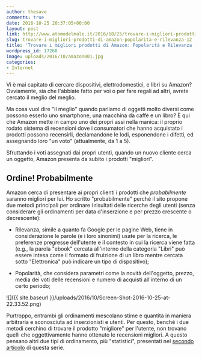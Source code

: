 ```yaml
---
author: thesave
comments: true
date: 2016-10-25 20:37:05+00:00
layout: post
link: http://www.atomodelmale.it/2016/10/25/trovare-i-migliori-prodotti-di-amazon-popolarita-e-rilevanza-12/
slug: trovare-i-migliori-prodotti-di-amazon-popolarita-e-rilevanza-12
title: 'Trovare i migliori prodotti di Amazon: Popolarità e Rilevanza (1/2)'
wordpress_id: 17268
image: uploads/2016/10/amazon001.jpg
categories:
- Internet
---
```


Vi è mai capitato di cercare dispositivi, elettrodomestici, e libri su Amazon? Ovviamente, sia che l'abbiate fatto per voi o per fare regali ad altri, avrete cercato il meglio del meglio.

Ma cosa vuol dire "il meglio" quando parliamo di oggetti molto diversi come possono esserlo uno smartphone, una macchina da caffè e un libro? È qui che Amazon mette in campo uno dei propri assi nella manica: il proprio rodato sistema di recensioni dove i consumatori che hanno acquistato i prodotti  possono recensirli, declamandone le lodi, esponendone i difetti, ed assegnando loro "un voto" (attualmente, da 1 a 5).

Sfruttando i voti assegnati dai propri utenti, quando un nuovo cliente cerca un oggetto, Amazon presenta da subito i prodotti "migliori".

## Ordine! Probabilmente

Amazon cerca di presentare ai propri clienti i prodotti che _probabilmente_ saranno migliori per lui. Ho scritto "probabilmente" perché il sito propone due metodi principali per ordinare i risultati delle ricerche degli utenti (senza considerare gli ordinamenti per data d'inserzione e per prezzo crescente o decrescente):

  * Rilevanza, simile a quanto fa Google per le pagine Web, tiene in considerazione le parole (e i loro sinonimi) usate per la ricerca, le preferenze pregresse dell'utente e il contesto in cui la ricerca viene fatta (e.g., la parola "ebook" cercata all'interno della categoria "Libri" può essere intesa come il formato di fruizione di un libro mentre cercata sotto "Elettronica" può indicare un tipo di dispositivo);

  * Popolarità, che considera parametri come la novità dell'oggetto, prezzo, media dei voti delle recensioni e numero di acquisti all'interno di un certo periodo;

![]({{ site.baseurl }}/uploads/2016/10/Screen-Shot-2016-10-25-at-22.33.52.png)

Purtroppo, entrambi gli ordinamenti mescolano stime e quantità in maniera arbitraria e sconosciuta ad inserzionisti e utenti. Per questo, benché i due metodi cerchino di trovare il prodotto "migliore" per l'utente, non trovano quelli che oggettivamente hanno ottenuto le recensioni migliori. A questo pensano altri due tipi di ordinamento, più "statistici", presentati nel [secondo articolo](/2016/10/25/trovare-i-migliori-prodotti-di-amazon-media-e-numero-di-recensioni-esclusiva-atomo-del-male-22) di questa serie.
